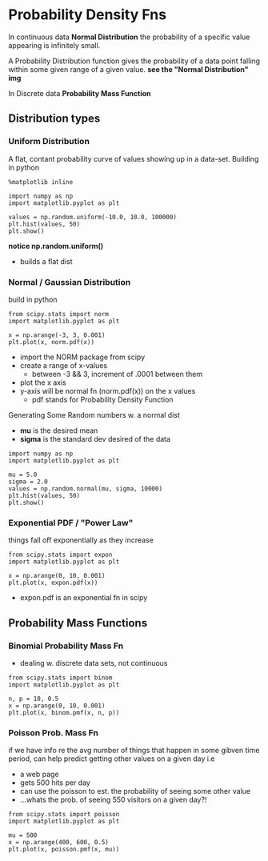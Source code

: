 # Probability Density Fns
In continuous data
**Normal Distribution**
the probability of a specific value appearing is infinitely small.

A Probability Distribution function gives the probability of a data point falling within some given range of a given value.
**see the "Normal Distribution" img**

In Discrete data
**Probability Mass Function**


## Distribution types
### Uniform Distribution
A flat, contant probability curve of values showing up in a data-set.
Building in python
```
%matplotlib inline

import numpy as np
import matplotlib.pyplot as plt

values = np.random.uniform(-10.0, 10.0, 100000)
plt.hist(values, 50)
plt.show()
```
**notice np.random.uniform()**
- builds a flat dist

### Normal / Gaussian Distribution
build in python
```
from scipy.stats import norm
import matplotlib.pyplot as plt

x = np.arange(-3, 3, 0.001)
plt.plot(x, norm.pdf(x))
```
- import the NORM package from scipy
- create a range of x-values
	- between -3 && 3, increment of .0001 between them
- plot the x axis
- y-axis will be normal fn (norm.pdf(x)) on the x values
	- pdf stands for Probability Density Function

Generating Some Random numbers w. a normal dist
- **mu** is the desired mean
- **sigma** is the standard dev desired of the data
```
import numpy as np
import matplotlib.pyplot as plt

mu = 5.0
sigma = 2.0
values = np.random.normal(mu, sigma, 10000)
plt.hist(values, 50)
plt.show()
```

### Exponential PDF / "Power Law"
things fall off exponentially as they increase
```
from scipy.stats import expon
import matplotlib.pyplot as plt

x = np.arange(0, 10, 0.001)
plt.plot(x, expon.pdf(x))
```
- expon.pdf is an exponential fn in scipy 

## Probability Mass Functions
### Binomial Probability Mass Fn
- dealing w. discrete data sets, not continuous
```
from scipy.stats import binom
import matplotlib.pyplot as plt

n, p = 10, 0.5
x = np.arange(0, 10, 0.001)
plt.plot(x, binom.pmf(x, n, p))
```

### Poisson Prob. Mass Fn
if we have info re the avg number of things that happen in some gibven time period, can help predict getting other values on a given day
i.e
- a web page
- gets 500 hits per day
- can use the poisson to est. the probability of seeing some other value
- ...whats the prob. of seeing 550 visitors on a given day?!
```
from scipy.stats import poisson
import matplotlib.pyplot as plt

mu = 500
x = np.arange(400, 600, 0.5)
plt.plot(x, poisson.pmf(x, mu))
```
